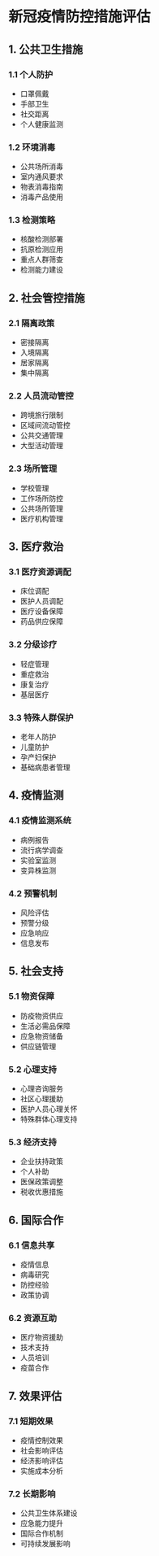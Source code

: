 # 新冠疫情防控措施评估

## 1. 公共卫生措施

### 1.1 个人防护
- 口罩佩戴
- 手部卫生
- 社交距离
- 个人健康监测

### 1.2 环境消毒
- 公共场所消毒
- 室内通风要求
- 物表消毒指南
- 消毒产品使用

### 1.3 检测策略
- 核酸检测部署
- 抗原检测应用
- 重点人群筛查
- 检测能力建设

## 2. 社会管控措施

### 2.1 隔离政策
- 密接隔离
- 入境隔离
- 居家隔离
- 集中隔离

### 2.2 人员流动管控
- 跨境旅行限制
- 区域间流动管控
- 公共交通管理
- 大型活动管理

### 2.3 场所管理
- 学校管理
- 工作场所防控
- 公共场所管理
- 医疗机构管理

## 3. 医疗救治

### 3.1 医疗资源调配
- 床位调配
- 医护人员调配
- 医疗设备保障
- 药品供应保障

### 3.2 分级诊疗
- 轻症管理
- 重症救治
- 康复治疗
- 基层医疗

### 3.3 特殊人群保护
- 老年人防护
- 儿童防护
- 孕产妇保护
- 基础病患者管理

## 4. 疫情监测

### 4.1 疫情监测系统
- 病例报告
- 流行病学调查
- 实验室监测
- 变异株监测

### 4.2 预警机制
- 风险评估
- 预警分级
- 应急响应
- 信息发布

## 5. 社会支持

### 5.1 物资保障
- 防疫物资供应
- 生活必需品保障
- 应急物资储备
- 供应链管理

### 5.2 心理支持
- 心理咨询服务
- 社区心理援助
- 医护人员心理关怀
- 特殊群体心理支持

### 5.3 经济支持
- 企业扶持政策
- 个人补助
- 医保政策调整
- 税收优惠措施

## 6. 国际合作

### 6.1 信息共享
- 疫情信息
- 病毒研究
- 防控经验
- 政策协调

### 6.2 资源互助
- 医疗物资援助
- 技术支持
- 人员培训
- 疫苗合作

## 7. 效果评估

### 7.1 短期效果
- 疫情控制效果
- 社会影响评估
- 经济影响评估
- 实施成本分析

### 7.2 长期影响
- 公共卫生体系建设
- 应急能力提升
- 国际合作机制
- 可持续发展影响 